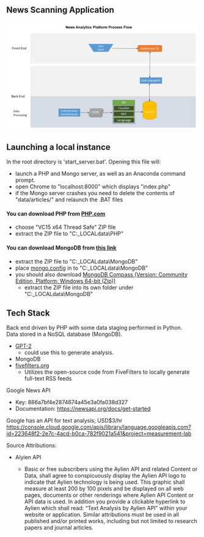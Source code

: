 ## News Scanning Application ##
![App Flow](Architecture.png "Flow Chart")

## Launching a local instance ##
In the root directory is 'start_server.bat'. Opening this file will:
* launch a PHP and Mongo server, as well as an Anaconda command prompt.
* open Chrome to "localhost:8000" which displays "index.php"
* if the Mongo server crashes you need to delete the contents of "data/articles/" and relaunch the .BAT files

#### You can download PHP from [PHP.com](https://windows.php.net/download#php-7.3) ####
* choose "VC15 x64 Thread Safe" ZIP file
* extract the ZIP file to "C:\_LOCALdata\PHP"

#### You can download MongoDB from [this link](https://fastdl.mongodb.org/win32/mongodb-win32-x86_64-2008plus-ssl-4.0.10.zip) ####
* extract the ZIP file to "C:\_LOCALdata\MongoDB"
* place [mongo.config](http://gitlab.vnl1209.gov.ab.ca/special-projects/news-scanning/blob/620f6a1162d22eb74258c01e7aaf1831830f9db7/misc/mongo.config) in to "C:\_LOCALdata\MongoDB"
* you should also download [MongoDB Compass (Version: Community Edition, Platform: Windows 64-bit (Zip))](https://www.mongodb.com/download-center/compass)
    * extract the ZIP file into its own folder under "C:\_LOCALdata\MongoDB\"



## Tech Stack ##
Back end driven by PHP with some data staging performed in Python.  
Data stored in a NoSQL database (MongoDB).  

* [GPT-2](https://openai.com/blog/better-language-models/)
   * could use this to generate analysis.
* MongoDB
* [fivefilters.org](https://fivefilters.org/)
   * Utilizes the open-source code from FiveFilters to locally generate full-text RSS feeds

Google News API
* Key: 886a7bf4e2874674a45e3a0fa038d327
* Documentation: https://newsapi.org/docs/get-started

Google has an API for text analysis; USD$3/hr  
https://console.cloud.google.com/apis/library/language.googleapis.com?id=223648f2-2e7c-4acd-b0ca-782f9021a541&project=measurement-lab


Source Attributions:  
* Alyien API

    * Basic or free subscribers using the Aylien API and related Content or Data, shall agree to conspicuously display the Aylien API logo to indicate that Aylien technology is being used.  This graphic shall measure at least 200 by 100 pixels and be displayed on all web pages, documents or other renderings where Aylien API Content or API data is used.  In addition you provide a clickable hyperlink to Aylien which shall read: “Text Analysis by Aylien API” within your website or application. Similar attributions must be used in all published and/or printed works, including but not limited to research papers and journal articles.
